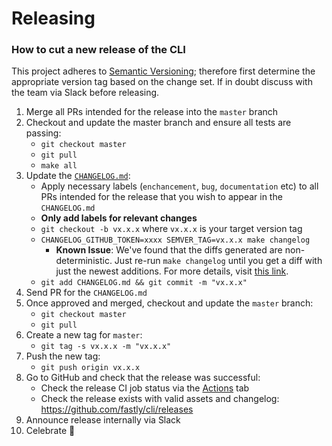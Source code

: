 # Releasing

### How to cut a new release of the CLI

This project adheres to [Semantic Versioning](https://semver.org/spec/v2.0.0.html); therefore first determine the appropriate version tag based on the change set. If in doubt discuss with the team via Slack before releasing.

1. Merge all PRs intended for the release into the `master` branch
1. Checkout and update the master branch and ensure all tests are passing:
    * `git checkout master`
    * `git pull`
    * `make all`
1. Update the [`CHANGELOG.md`](https://github.com/fastly/cli/blob/master/CHANGELOG.md):
    * Apply necessary labels (`enchancement`, `bug`, `documentation` etc) to all PRs intended for the release that you wish to appear in the `CHANGELOG.md`
    * **Only add labels for relevant changes**
    * `git checkout -b vx.x.x` where `vx.x.x` is your target version tag
    * `CHANGELOG_GITHUB_TOKEN=xxxx SEMVER_TAG=vx.x.x make changelog`
       * **Known Issue**: We've found that the diffs generated are non-deterministic. Just re-run `make changelog` until you get a diff with just the newest additions. For more details, visit [this link](https://github.com/github-changelog-generator/github-changelog-generator/issues/580#issuecomment-380952266).
    * `git add CHANGELOG.md && git commit -m "vx.x.x"`
1. Send PR for the `CHANGELOG.md`
1. Once approved and merged, checkout and update the `master` branch:
    * `git checkout master`
    * `git pull`
1. Create a new tag for `master`:
    * `git tag -s vx.x.x -m "vx.x.x"`
1. Push the new tag:
    * `git push origin vx.x.x`
1. Go to GitHub and check that the release was successful:
    * Check the release CI job status via the [Actions](https://github.com/fastly/cli/actions?query=workflow%3ARelease) tab
    * Check the release exists with valid assets and changelog: https://github.com/fastly/cli/releases
1. Announce release internally via Slack
1. Celebrate :tada:
